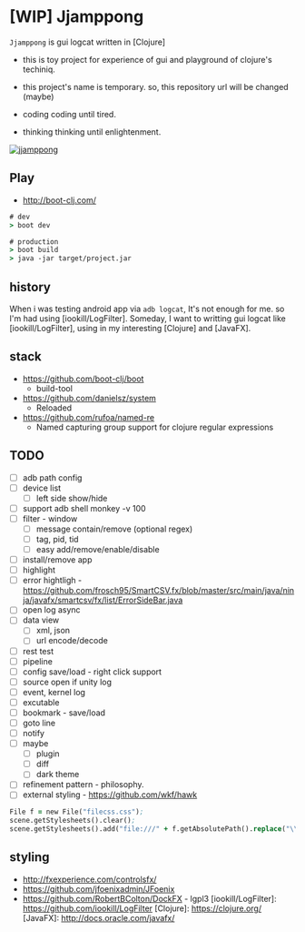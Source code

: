 # [WIP] Jjamppong

`Jjamppong` is gui logcat written in [Clojure]
* this is toy project for experience of gui and playground of clojure's techiniq.

* this project's name is temporary. so, this repository url will be changed (maybe)

* coding coding until tired.
* thinking thinking until enlightenment.

[![jjamppong](https://img.youtube.com/vi/X9a6c1IQp0o/0.jpg)](https://www.youtube.com/watch?v=X9a6c1IQp0o)


## Play
* http://boot-clj.com/

``` clojure
# dev
> boot dev

# production
> boot build
> java -jar target/project.jar
```


## history
When i was testing android app via `adb logcat`, It's not enough for me.
 so I'm had using [iookill/LogFilter].
 Someday, I want to writting gui logcat like [iookill/LogFilter], using in my interesting [Clojure] and [JavaFX].


## stack
* https://github.com/boot-clj/boot
  - build-tool
* https://github.com/danielsz/system
  - Reloaded
* https://github.com/rufoa/named-re
  - Named capturing group support for clojure regular expressions




## TODO
- [ ] adb path config
- [ ] device list
  - [ ] left side show/hide
- [ ] support adb shell monkey -v 100
- [ ] filter - window
    - [ ] message contain/remove (optional regex)
    - [ ] tag, pid, tid
    - [ ] easy add/remove/enable/disable
- [ ] install/remove app
- [ ] highlight
- [ ] error hightligh - https://github.com/frosch95/SmartCSV.fx/blob/master/src/main/java/ninja/javafx/smartcsv/fx/list/ErrorSideBar.java
- [ ] open log async
- [ ] data view
    - [ ] xml, json
    - [ ] url encode/decode
- [ ] rest test
- [ ] pipeline
- [ ] config save/load - right click support
- [ ] source open if unity log
- [ ] event, kernel log
- [ ] excutable
- [ ] bookmark - save/load
- [ ] goto line
- [ ] notify
- [ ] maybe
   - [ ] plugin
   - [ ] diff
   - [ ] dark theme
- [ ] refinement pattern - philosophy.
- [ ] external styling - https://github.com/wkf/hawk

``` clojure
File f = new File("filecss.css");
scene.getStylesheets().clear();
scene.getStylesheets().add("file:///" + f.getAbsolutePath().replace("\\", "/"));
```


## styling
* http://fxexperience.com/controlsfx/
* https://github.com/jfoenixadmin/JFoenix
* https://github.com/RobertBColton/DockFX - lgpl3
[iookill/LogFilter]: https://github.com/iookill/LogFilter
[Clojure]: https://clojure.org/
[JavaFX]: http://docs.oracle.com/javafx/
